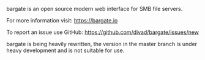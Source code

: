 bargate is an open source modern web interface for SMB file servers.

For more information visit: https://bargate.io

To report an issue use GitHub: https://github.com/divad/bargate/issues/new

bargate is being heavily rewritten, the version in the master branch is under heavy development and is not suitable for use.
